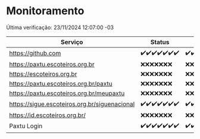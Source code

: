 # Monitoramento

Última verificação: 23/11/2024 12:07:00 -03

|Serviço|Status|Últimas 24h|
|---|---|---|
|https://github.com|<span title="2024-11-16: OK=23">✔️</span><span title="2024-11-17: OK=23">✔️</span><span title="2024-11-18: OK=23">✔️</span><span title="2024-11-19: OK=23">✔️</span><span title="2024-11-20: OK=23">✔️</span><span title="2024-11-21: OK=23">✔️</span><span title="2024-11-22: OK=14">✔️</span>|<span title="22/11/2024 12:09:00 -03 : 200">✔️</span><span title="22/11/2024 13:11:00 -03 : 200">✔️</span><span title="22/11/2024 14:08:00 -03 : 200">✔️</span><span title="22/11/2024 15:11:00 -03 : 200">✔️</span><span title="22/11/2024 16:06:00 -03 : 200">✔️</span><span title="22/11/2024 17:09:00 -03 : 200">✔️</span><span title="22/11/2024 18:07:00 -03 : 200">✔️</span><span title="22/11/2024 19:07:00 -03 : 200">✔️</span><span title="22/11/2024 20:08:00 -03 : 200">✔️</span><span title="22/11/2024 21:40:00 -03 : 200">✔️</span><span title="22/11/2024 23:12:00 -03 : 200">✔️</span><span title="23/11/2024 00:19:00 -03 : 200">✔️</span><span title="23/11/2024 01:10:00 -03 : 200">✔️</span><span title="23/11/2024 02:08:00 -03 : 200">✔️</span><span title="23/11/2024 03:11:00 -03 : 200">✔️</span><span title="23/11/2024 04:08:00 -03 : 200">✔️</span><span title="23/11/2024 05:10:00 -03 : 200">✔️</span><span title="23/11/2024 06:08:00 -03 : 200">✔️</span><span title="23/11/2024 07:07:00 -03 : 200">✔️</span><span title="23/11/2024 08:06:00 -03 : 200">✔️</span><span title="23/11/2024 09:14:00 -03 : 200">✔️</span><span title="23/11/2024 10:14:00 -03 : 200">✔️</span><span title="23/11/2024 11:08:00 -03 : 200">✔️</span><span title="23/11/2024 12:07:00 -03 : 200">✔️</span>|
|https://paxtu.escoteiros.org.br|<span title="2024-11-16: Falhas=23">❌</span><span title="2024-11-17: Falhas=23">❌</span><span title="2024-11-18: Falhas=23">❌</span><span title="2024-11-19: Falhas=23">❌</span><span title="2024-11-20: Falhas=23">❌</span><span title="2024-11-21: Falhas=23">❌</span><span title="2024-11-22: Falhas=14">❌</span>|<span title="22/11/2024 12:09:00 -03 : 403">❌</span><span title="22/11/2024 13:11:00 -03 : 403">❌</span><span title="22/11/2024 14:08:00 -03 : 403">❌</span><span title="22/11/2024 15:11:00 -03 : 403">❌</span><span title="22/11/2024 16:06:00 -03 : 403">❌</span><span title="22/11/2024 17:09:00 -03 : 403">❌</span><span title="22/11/2024 18:07:00 -03 : 403">❌</span><span title="22/11/2024 19:07:00 -03 : 403">❌</span><span title="22/11/2024 20:08:00 -03 : 403">❌</span><span title="22/11/2024 21:40:00 -03 : 403">❌</span><span title="22/11/2024 23:12:00 -03 : 403">❌</span><span title="23/11/2024 00:19:00 -03 : 403">❌</span><span title="23/11/2024 01:10:00 -03 : 403">❌</span><span title="23/11/2024 02:08:00 -03 : 403">❌</span><span title="23/11/2024 03:11:00 -03 : 403">❌</span><span title="23/11/2024 04:08:00 -03 : 403">❌</span><span title="23/11/2024 05:10:00 -03 : 403">❌</span><span title="23/11/2024 06:08:00 -03 : 403">❌</span><span title="23/11/2024 07:07:00 -03 : 403">❌</span><span title="23/11/2024 08:06:00 -03 : 403">❌</span><span title="23/11/2024 09:14:00 -03 : 403">❌</span><span title="23/11/2024 10:14:00 -03 : 403">❌</span><span title="23/11/2024 11:08:00 -03 : 403">❌</span><span title="23/11/2024 12:07:00 -03 : 403">❌</span>|
|https://escoteiros.org.br|<span title="2024-11-16: Falhas=23">❌</span><span title="2024-11-17: Falhas=23">❌</span><span title="2024-11-18: Falhas=23">❌</span><span title="2024-11-19: Falhas=23">❌</span><span title="2024-11-20: Falhas=23">❌</span><span title="2024-11-21: Falhas=23">❌</span><span title="2024-11-22: Falhas=14">❌</span>|<span title="22/11/2024 12:09:00 -03 : 403">❌</span><span title="22/11/2024 13:11:00 -03 : 403">❌</span><span title="22/11/2024 14:08:00 -03 : 403">❌</span><span title="22/11/2024 15:11:00 -03 : 403">❌</span><span title="22/11/2024 16:06:00 -03 : 403">❌</span><span title="22/11/2024 17:09:00 -03 : 403">❌</span><span title="22/11/2024 18:07:00 -03 : 403">❌</span><span title="22/11/2024 19:07:00 -03 : 403">❌</span><span title="22/11/2024 20:08:00 -03 : 403">❌</span><span title="22/11/2024 21:40:00 -03 : 403">❌</span><span title="22/11/2024 23:12:00 -03 : 403">❌</span><span title="23/11/2024 00:19:00 -03 : 403">❌</span><span title="23/11/2024 01:10:00 -03 : 403">❌</span><span title="23/11/2024 02:08:00 -03 : 403">❌</span><span title="23/11/2024 03:11:00 -03 : 403">❌</span><span title="23/11/2024 04:08:00 -03 : 403">❌</span><span title="23/11/2024 05:10:00 -03 : 403">❌</span><span title="23/11/2024 06:08:00 -03 : 403">❌</span><span title="23/11/2024 07:07:00 -03 : 403">❌</span><span title="23/11/2024 08:06:00 -03 : 403">❌</span><span title="23/11/2024 09:14:00 -03 : 403">❌</span><span title="23/11/2024 10:14:00 -03 : 403">❌</span><span title="23/11/2024 11:08:00 -03 : 403">❌</span><span title="23/11/2024 12:07:00 -03 : 403">❌</span>|
|https://paxtu.escoteiros.org.br/paxtu|<span title="2024-11-16: Falhas=23">❌</span><span title="2024-11-17: Falhas=23">❌</span><span title="2024-11-18: Falhas=23">❌</span><span title="2024-11-19: Falhas=23">❌</span><span title="2024-11-20: Falhas=23">❌</span><span title="2024-11-21: Falhas=23">❌</span><span title="2024-11-22: Falhas=14">❌</span>|<span title="22/11/2024 12:09:00 -03 : 403">❌</span><span title="22/11/2024 13:11:00 -03 : 403">❌</span><span title="22/11/2024 14:08:00 -03 : 403">❌</span><span title="22/11/2024 15:11:00 -03 : 403">❌</span><span title="22/11/2024 16:06:00 -03 : 403">❌</span><span title="22/11/2024 17:09:00 -03 : 403">❌</span><span title="22/11/2024 18:07:00 -03 : 403">❌</span><span title="22/11/2024 19:07:00 -03 : 403">❌</span><span title="22/11/2024 20:08:00 -03 : 403">❌</span><span title="22/11/2024 21:40:00 -03 : 403">❌</span><span title="22/11/2024 23:12:00 -03 : 403">❌</span><span title="23/11/2024 00:19:00 -03 : 403">❌</span><span title="23/11/2024 01:10:00 -03 : 403">❌</span><span title="23/11/2024 02:08:00 -03 : 403">❌</span><span title="23/11/2024 03:11:00 -03 : 403">❌</span><span title="23/11/2024 04:08:00 -03 : 403">❌</span><span title="23/11/2024 05:10:00 -03 : 403">❌</span><span title="23/11/2024 06:08:00 -03 : 403">❌</span><span title="23/11/2024 07:07:00 -03 : 403">❌</span><span title="23/11/2024 08:06:00 -03 : 403">❌</span><span title="23/11/2024 09:14:00 -03 : 403">❌</span><span title="23/11/2024 10:14:00 -03 : 403">❌</span><span title="23/11/2024 11:08:00 -03 : 403">❌</span><span title="23/11/2024 12:07:00 -03 : 403">❌</span>|
|https://paxtu.escoteiros.org.br/meupaxtu|<span title="2024-11-16: Falhas=23">❌</span><span title="2024-11-17: Falhas=23">❌</span><span title="2024-11-18: Falhas=23">❌</span><span title="2024-11-19: Falhas=23">❌</span><span title="2024-11-20: Falhas=23">❌</span><span title="2024-11-21: Falhas=23">❌</span><span title="2024-11-22: Falhas=14">❌</span>|<span title="22/11/2024 12:09:00 -03 : 403">❌</span><span title="22/11/2024 13:11:00 -03 : 403">❌</span><span title="22/11/2024 14:08:00 -03 : 403">❌</span><span title="22/11/2024 15:11:00 -03 : 403">❌</span><span title="22/11/2024 16:06:00 -03 : 403">❌</span><span title="22/11/2024 17:09:00 -03 : 403">❌</span><span title="22/11/2024 18:07:00 -03 : 403">❌</span><span title="22/11/2024 19:07:00 -03 : 403">❌</span><span title="22/11/2024 20:08:00 -03 : 403">❌</span><span title="22/11/2024 21:40:00 -03 : 403">❌</span><span title="22/11/2024 23:12:00 -03 : 403">❌</span><span title="23/11/2024 00:19:00 -03 : 403">❌</span><span title="23/11/2024 01:10:00 -03 : 403">❌</span><span title="23/11/2024 02:08:00 -03 : 403">❌</span><span title="23/11/2024 03:11:00 -03 : 403">❌</span><span title="23/11/2024 04:08:00 -03 : 403">❌</span><span title="23/11/2024 05:10:00 -03 : 403">❌</span><span title="23/11/2024 06:08:00 -03 : 403">❌</span><span title="23/11/2024 07:07:00 -03 : 403">❌</span><span title="23/11/2024 08:06:00 -03 : 403">❌</span><span title="23/11/2024 09:14:00 -03 : 403">❌</span><span title="23/11/2024 10:14:00 -03 : 403">❌</span><span title="23/11/2024 11:08:00 -03 : 403">❌</span><span title="23/11/2024 12:07:00 -03 : 403">❌</span>|
|https://sigue.escoteiros.org.br/siguenacional|<span title="2024-11-16: OK=23">✔️</span><span title="2024-11-17: OK=23">✔️</span><span title="2024-11-18: OK=23">✔️</span><span title="2024-11-19: OK=23">✔️</span><span title="2024-11-20: OK=23">✔️</span><span title="2024-11-21: OK=23">✔️</span><span title="2024-11-22: OK=14">✔️</span>|<span title="22/11/2024 12:09:00 -03 : 200">✔️</span><span title="22/11/2024 13:11:00 -03 : 200">✔️</span><span title="22/11/2024 14:08:00 -03 : 200">✔️</span><span title="22/11/2024 15:11:00 -03 : 200">✔️</span><span title="22/11/2024 16:06:00 -03 : 200">✔️</span><span title="22/11/2024 17:09:00 -03 : 200">✔️</span><span title="22/11/2024 18:07:00 -03 : 200">✔️</span><span title="22/11/2024 19:07:00 -03 : 200">✔️</span><span title="22/11/2024 20:08:00 -03 : 200">✔️</span><span title="22/11/2024 21:40:00 -03 : 200">✔️</span><span title="22/11/2024 23:12:00 -03 : 200">✔️</span><span title="23/11/2024 00:19:00 -03 : 200">✔️</span><span title="23/11/2024 01:10:00 -03 : 200">✔️</span><span title="23/11/2024 02:08:00 -03 : 200">✔️</span><span title="23/11/2024 03:11:00 -03 : 200">✔️</span><span title="23/11/2024 04:08:00 -03 : 200">✔️</span><span title="23/11/2024 05:10:00 -03 : 200">✔️</span><span title="23/11/2024 06:08:00 -03 : 200">✔️</span><span title="23/11/2024 07:07:00 -03 : 200">✔️</span><span title="23/11/2024 08:06:00 -03 : 200">✔️</span><span title="23/11/2024 09:14:00 -03 : 200">✔️</span><span title="23/11/2024 10:14:00 -03 : 200">✔️</span><span title="23/11/2024 11:08:00 -03 : 200">✔️</span><span title="23/11/2024 12:07:00 -03 : 200">✔️</span>|
|https://id.escoteiros.org.br/|<span title="2024-11-16: Falhas=23">❌</span><span title="2024-11-17: Falhas=23">❌</span><span title="2024-11-18: Falhas=23">❌</span><span title="2024-11-19: Falhas=23">❌</span><span title="2024-11-20: Falhas=23">❌</span><span title="2024-11-21: Falhas=23">❌</span><span title="2024-11-22: Falhas=14">❌</span>|<span title="22/11/2024 12:09:00 -03 : 403">❌</span><span title="22/11/2024 13:11:00 -03 : 403">❌</span><span title="22/11/2024 14:08:00 -03 : 403">❌</span><span title="22/11/2024 15:11:00 -03 : 403">❌</span><span title="22/11/2024 16:06:00 -03 : 403">❌</span><span title="22/11/2024 17:09:00 -03 : 403">❌</span><span title="22/11/2024 18:07:00 -03 : 403">❌</span><span title="22/11/2024 19:07:00 -03 : 403">❌</span><span title="22/11/2024 20:08:00 -03 : 403">❌</span><span title="22/11/2024 21:40:00 -03 : 403">❌</span><span title="22/11/2024 23:12:00 -03 : 403">❌</span><span title="23/11/2024 00:19:00 -03 : 403">❌</span><span title="23/11/2024 01:10:00 -03 : 403">❌</span><span title="23/11/2024 02:08:00 -03 : 403">❌</span><span title="23/11/2024 03:11:00 -03 : 403">❌</span><span title="23/11/2024 04:08:00 -03 : 403">❌</span><span title="23/11/2024 05:10:00 -03 : 403">❌</span><span title="23/11/2024 06:08:00 -03 : 403">❌</span><span title="23/11/2024 07:07:00 -03 : 403">❌</span><span title="23/11/2024 08:06:00 -03 : 403">❌</span><span title="23/11/2024 09:14:00 -03 : 403">❌</span><span title="23/11/2024 10:14:00 -03 : 403">❌</span><span title="23/11/2024 11:08:00 -03 : 403">❌</span><span title="23/11/2024 12:07:00 -03 : 403">❌</span>|
|Paxtu Login|<span title="2024-11-16: OK=23">✔️</span><span title="2024-11-17: OK=23">✔️</span><span title="2024-11-18: OK=23">✔️</span><span title="2024-11-19: OK=23">✔️</span><span title="2024-11-20: OK=23">✔️</span><span title="2024-11-21: OK=23">✔️</span><span title="2024-11-22: OK=14">✔️</span>|<span title="22/11/2024 12:09:00 -03 : 200">✔️</span><span title="22/11/2024 13:11:00 -03 : 200">✔️</span><span title="22/11/2024 14:08:00 -03 : 200">✔️</span><span title="22/11/2024 15:11:00 -03 : 200">✔️</span><span title="22/11/2024 16:06:00 -03 : 200">✔️</span><span title="22/11/2024 17:09:00 -03 : 200">✔️</span><span title="22/11/2024 18:07:00 -03 : 200">✔️</span><span title="22/11/2024 19:07:00 -03 : 200">✔️</span><span title="22/11/2024 20:08:00 -03 : 200">✔️</span><span title="22/11/2024 21:40:00 -03 : 200">✔️</span><span title="22/11/2024 23:12:00 -03 : 200">✔️</span><span title="23/11/2024 00:19:00 -03 : 200">✔️</span><span title="23/11/2024 01:10:00 -03 : 200">✔️</span><span title="23/11/2024 02:08:00 -03 : 200">✔️</span><span title="23/11/2024 03:11:00 -03 : 200">✔️</span><span title="23/11/2024 04:08:00 -03 : 200">✔️</span><span title="23/11/2024 05:10:00 -03 : 200">✔️</span><span title="23/11/2024 06:08:00 -03 : 200">✔️</span><span title="23/11/2024 07:07:00 -03 : 200">✔️</span><span title="23/11/2024 08:06:00 -03 : 200">✔️</span><span title="23/11/2024 09:14:00 -03 : 200">✔️</span><span title="23/11/2024 10:14:00 -03 : 200">✔️</span><span title="23/11/2024 11:08:00 -03 : 200">✔️</span><span title="23/11/2024 12:07:00 -03 : 200">✔️</span>|
